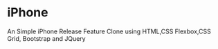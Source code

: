 # iPhone
An Simple iPhone Release Feature Clone using HTML,CSS Flexbox,CSS Grid, Bootstrap and JQuery
